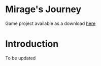 # Mirage's Journey

Game project available as a download [here](http://hebergement.u-psud.fr/mirage/)

# Introduction

To be updated

